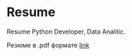 # Resume
Resume Python Developer, Data Analitic.

Резюме в .pdf формате [link](https://drive.google.com/file/d/16UEAv6fBcBDQF9mYtWRp0sbgHIZ4YZ4H/view?usp=sharing)
